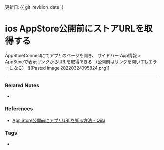 更新日: {{ git_revision_date }}

# ios AppStore公開前にストアURLを取得する
AppStoreConnectにてアプリのページを開き、
サイドバー App情報 > AppStoreで表示リンクからURLを取得できる
（公開前はリンクを開いてもエラーになる）
![[Pasted image 20220324095824.png]]

----
### Related Notes
- 

### References
- [App Store公開前にアプリURLを知る方法 - Qiita](https://qiita.com/akatsuki174/items/92bcf53d04a77cf293c0)

### Tags
- 